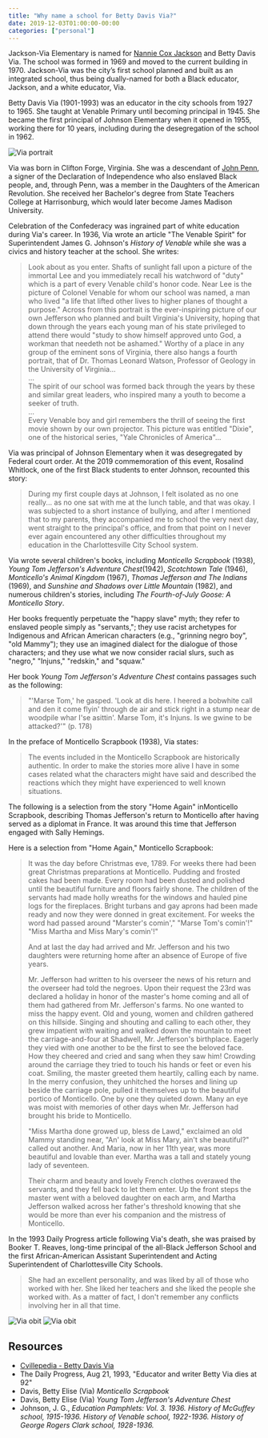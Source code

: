 ```yaml
---
title: "Why name a school for Betty Davis Via?"
date: 2019-12-03T01:00:00-00:00
categories: ["personal"]
---
```

Jackson-Via Elementary is named for ​​[Nannie Cox Jackson​](../nannie-cox-jackson)​ and ​Betty Davis Via​. The school was formed in 1969 and moved to the current building in 1970. Jackson-Via was the city’s first school planned and built as an integrated school, thus being dually-named for both a Black educator, Jackson, and a white educator, Via.

Betty Davis Via (1901-1993)​ was an educator in the city schools from 1927 to 1965. She taught at Venable Primary until becoming principal in 1945. She became the first principal of Johnson Elementary when it opened in 1955, working there for 10 years, including during the desegregation of the school in 1962.

![Via portrait](via_portrait.jpg "via portrait")

Via was born in Clifton Forge, Virginia. She was a descendant of [John Penn](https://www.dsdi1776.com/signers-by-state/john-penn/), a signer of the Declaration of Independence who also enslaved Black people, and, through Penn, was a member in the Daughters of the American Revolution.  She received her Bachelor's degree from State Teachers College at Harrisonburg, which would later become James Madison University. 

Celebration of the Confederacy was ingrained part of white education during Via's career. In 1936, Via wrote an article "The Venable Spirit" for Superintendent James G. Johnson's *History of Venable* while she was a civics and history teacher at the school. She writes:

>Look about as you enter. Shafts of sunlight fall upon a picture of the immortal Lee and you immediately recall his watchword of "duty" which is a part of every Venable child's honor code. Near Lee is the picture of Colonel Venable for whom our school was named, a man who lived "a life that lifted other lives to higher planes of thought a purpose." Across from this portrait is the ever-inspiring picture of our own Jefferson who planned and built Virginia's University, hoping that down through the years each young man of his state privileged to attend there would "study to show himself approved unto God, a workman that needeth not be ashamed." Worthy of a place in any group of the eminent sons of Virginia, there also hangs a fourth portrait, that of Dr. Thomas Leonard Watson, Professor of Geology in the University of Virginia...  
>...    
>The spirit of our school was formed back through the years by these and similar great leaders, who inspired many a youth to become a seeker of truth.  
>...    
>Every Venable boy and girl remembers the thrill of seeing the first movie shown by our own projector.  This picture was entitled "Dixie", one of the historical series, "Yale Chronicles of America"...

Via was principal of Johnson Elementary when it was desegregated by Federal court order.  At the 2019 commemoration of this event, Rosalind Whitlock, one of the first Black students to enter Johnson, recounted this story:

>During my first couple days at Johnson, I felt isolated as no one really... as no one sat with me at the lunch table, and that was okay. I was subjected to a short instance of bullying, and after I mentioned that to my parents, they accompanied me to school the very next day, went straight to the principal's office, and from that point on I never ever again encountered any other difficulties throughout my education in the Charlottesville City School system. 

Via wrote several children's books, including ​*Monticello Scrapbook* (​1938), *Young Tom Jefferson's Adventure Chest​* (1942), ​*Scotchtown Tale​* (1946), *Monticello's Animal Kingdom​* (1967)​, *Thomas Jefferson and The Indians* (1969)​, and ​*Sunshine and Shadows over Little Mountain* (​1982), and numerous children's stories, including ​*The Fourth-of-July Goose: A Monticello Story*.

Her books frequently perpetuate the "happy slave" myth; they refer to enslaved people simply as "servants,"; they use racist archetypes for Indigenous and African American characters (e.g., "grinning negro boy", "old Mammy"); they use an imagined dialect for the dialogue of those characters; and they use what we now consider racial slurs, such as "negro," "Injuns," "redskin," and "squaw."

Her book ​*Young Tom Jefferson's Adventure Chest*​ contains passages such as the following:
>"'Marse Tom,' he gasped. 'Look at dis here. I heered a bobwhite call and den it come flyin' through de air and stick right in a stump near de woodpile whar I'se asittin'. Marse Tom, it's Injuns. Is we gwine to be attacked?'"​ (p. 178)

In the preface of ​Monticello Scrapbook​ (1938), Via states:

>The events included in the Monticello Scrapbook are historically authentic. In order to make the stories more alive I have in some cases related what the characters might have said and described the reactions which they might have experienced to well known situations.

The following is a selection from the story "Home Again" in ​Monticello Scrapbook,​ describing Thomas Jefferson's return to Monticello after having served as a diplomat in France. It was around this time that Jefferson engaged with Sally Hemings.

Here is a selection from "Home Again," ​Monticello Scrapbook:​

>It was the day before Christmas eve, 1789. For weeks there had been great Christmas preparations at Monticello. Pudding and frosted cakes had been made. Every room had been dusted and polished until the beautiful furniture and floors fairly shone. The children of the servants had made holly wreaths for the windows and hauled pine logs for the fireplaces. Bright turbans and gay aprons had been made ready and now they were donned in great excitement. For weeks the word had passed around "Marster's comin'," "Marse Tom's comin'!" "Miss Martha and Miss Mary's comin'!"  
>  
>And at last the day had arrived and Mr. Jefferson and his two daughters were returning home after an absence of Europe of five years.  
>  
>Mr. Jefferson had written to his overseer the news of his return and the overseer had told the negroes. Upon their request the 23rd was declared a holiday in honor of the master's home coming and all of them had gathered from Mr. Jefferson's farms. No one wanted to miss the happy event. Old and young, women and children gathered on this hillside. Singing and shouting and calling to each other, they grew impatient with waiting and walked down the mountain to meet the carriage-and-four at Shadwell, Mr. Jefferson's birthplace. Eagerly they vied with one another to be the first to see the beloved face. How they cheered and cried and sang when they saw him! Crowding around the carriage they tried to touch his hands or feet or even his coat. Smiling, the master greeted them heartily, calling each by name. In the merry confusion, they unhitched the horses and lining up beside the carriage pole, pulled it themselves up to the beautiful portico of Monticello. One by one they quieted down. Many an eye was moist with memories of other days when Mr. Jefferson had brought his bride to Monticello.  
>  
>"Miss Martha done growed up, bless de Lawd," exclaimed an old Mammy standing near, "An' look at Miss Mary, ain't she beautiful?" called out another. And Maria, now in her 11th year, was more beautiful and lovable than ever. Martha was a tall and stately young lady of seventeen.  
>  
>Their charm and beauty and lovely French clothes overawed the servants, and they fell back to let them enter. Up the front steps the master went with a beloved daughter on each arm, and Martha Jefferson walked across her father's threshold knowing that she would be more than ever his companion and the mistress of Monticello.

In the 1993 Daily Progress article following Via's death, she was praised by Booker T. Reaves, long-time principal of the all-Black Jefferson School and the first African-American Assistant Superintendent and Acting Superintendent of Charlottesville City Schools.

>She had an excellent personality, and was liked by all of those who worked with her. She liked her teachers and she liked the people she worked with. As a matter of fact, I don't remember any conflicts involving her in all that time.

![Via obit](via_obit_1.jpg "via obit")
![Via obit](via_obit_2.jpg "via obit")

## Resources

* [Cvillepedia - Betty Davis Via](https://www.cvillepedia.org/Betty_Davis_Via)
* The Daily Progress, Aug 21, 1993, "Educator and writer Betty Via dies at 92"
* Davis, Betty Elise (Via) *Monticello Scrapbook*
* Davis, Betty Elise (Via) *Young Tom Jefferson's Adventure Chest*
* Johnson, J. G., *​Education Pamphlets: Vol. 3.​ 1936. History of McGuffey school, 1915-1936. History of Venable school, 1922-1936. History of George Rogers Clark school, 1928-1936.*